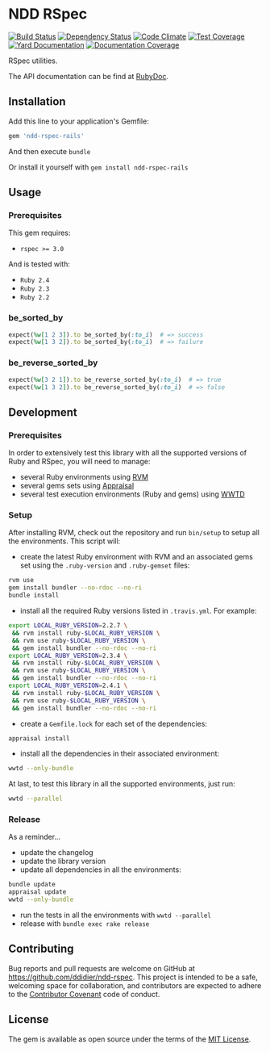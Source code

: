 # NDD RSpec

[![Build Status](https://secure.travis-ci.org/ddidier/ndd-rspec.png)](http://travis-ci.org/ddidier/ndd-rspec)
[![Dependency Status](https://gemnasium.com/ddidier/ndd-rspec.png)](https://gemnasium.com/ddidier/ndd-rspec)
[![Code Climate](https://codeclimate.com/github/ddidier/ndd-rspec/badges/gpa.svg)](https://codeclimate.com/github/ddidier/ndd-rspec)
[![Test Coverage](https://codeclimate.com/github/ddidier/ndd-rspec/badges/coverage.svg)](https://codeclimate.com/github/ddidier/ndd-rspec)
[![Yard Documentation](http://img.shields.io/badge/yard-docs-blue.svg)](http://www.rubydoc.info/github/ddidier/ndd-rspec)
[![Documentation Coverage](https://inch-ci.org/github/ddidier/ndd-rspec.svg)](https://inch-ci.org/github/ddidier/ndd-rspec)

RSpec utilities.

The API documentation can be find at [RubyDoc](http://www.rubydoc.info/github/ddidier/ndd-rspec).



## Installation

Add this line to your application's Gemfile:

```ruby
gem 'ndd-rspec-rails'
```

And then execute `bundle`

Or install it yourself with `gem install ndd-rspec-rails`



## Usage

### Prerequisites

This gem requires:

- `rspec >= 3.0`

And is tested with:

- `Ruby 2.4`
- `Ruby 2.3`
- `Ruby 2.2`

### be_sorted_by

```ruby
expect(%w[1 2 3]).to be_sorted_by(:to_i)  # => success
expect(%w[1 3 2]).to be_sorted_by(:to_i)  # => failure
```

### be_reverse_sorted_by

```ruby
expect(%w[3 2 1]).to be_reverse_sorted_by(:to_i)  # => true
expect(%w[1 3 2]).to be_reverse_sorted_by(:to_i)  # => false
```



## Development



### Prerequisites

In order to extensively test this library with all the supported versions of Ruby and RSpec, you will need to manage:

- several Ruby environments using [RVM](https://rvm.io/)
- several gems sets using [Appraisal](https://github.com/thoughtbot/appraisal)
- several test execution environments (Ruby and gems) using [WWTD](https://github.com/grosser/wwtd)

### Setup

After installing RVM, check out the repository and run `bin/setup` to setup all the environments. This script will:

- create the latest Ruby environment with RVM and an associated gems set using the `.ruby-version`
and `.ruby-gemset` files:

```bash
rvm use
gem install bundler --no-rdoc --no-ri
bundle install
```

- install all the required Ruby versions listed in `.travis.yml`. For example:

```bash
export LOCAL_RUBY_VERSION=2.2.7 \
 && rvm install ruby-$LOCAL_RUBY_VERSION \
 && rvm use ruby-$LOCAL_RUBY_VERSION \
 && gem install bundler --no-rdoc --no-ri
export LOCAL_RUBY_VERSION=2.3.4 \
 && rvm install ruby-$LOCAL_RUBY_VERSION \
 && rvm use ruby-$LOCAL_RUBY_VERSION \
 && gem install bundler --no-rdoc --no-ri
export LOCAL_RUBY_VERSION=2.4.1 \
 && rvm install ruby-$LOCAL_RUBY_VERSION \
 && rvm use ruby-$LOCAL_RUBY_VERSION \
 && gem install bundler --no-rdoc --no-ri
```

- create a `Gemfile.lock` for each set of the dependencies:

```bash
appraisal install
```

- install all the dependencies in their associated environment:

```bash
wwtd --only-bundle
```

At last, to test this library in all the supported environments, just run:

```bash
wwtd --parallel
```

### Release

As a reminder...

- update the changelog
- update the library version
- update all dependencies in all the environments:

```bash
bundle update
appraisal update
wwtd --only-bundle
```

- run the tests in all the environments with `wwtd --parallel`
- release with `bundle exec rake release`



## Contributing

Bug reports and pull requests are welcome on GitHub at https://github.com/ddidier/ndd-rspec. This project is 
intended to be a safe, welcoming space for collaboration, and contributors are expected to adhere to the 
[Contributor Covenant](http://contributor-covenant.org) code of conduct.



## License

The gem is available as open source under the terms of the [MIT License](http://opensource.org/licenses/MIT).
